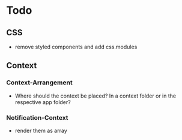 # Todo

## CSS

-   remove styled components and add css.modules

## Context

### Context-Arrangement

-   Where should the context be placed? In a context folder or in the respective app folder?

### Notification-Context

-   render them as array

